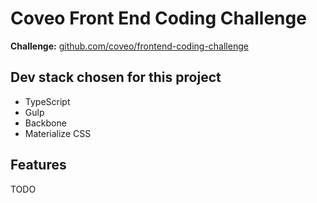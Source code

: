 # Coveo Front End Coding Challenge
**Challenge:** [github.com/coveo/frontend-coding-challenge](https://github.com/coveo/frontend-coding-challenge)

## Dev stack chosen for this project
* TypeScript
* Gulp
* Backbone
* Materialize CSS

## Features
TODO